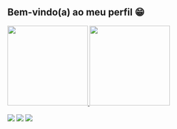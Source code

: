 ## Bem-vindo(a) ao meu perfil 😁

 <div>
   <a href="https://github.com/MoisesVH">
   <img height="180em" src="https://github-readme-stats.vercel.app/api?username=MoisesVH&show_icons=true&theme=tokyonight&include_all_commits=true&count_private=true"/>
   <img height="180em" src="https://github-readme-stats.vercel.app/api/top-langs/?username=MoisesVH&layout=compact&langs_count=6&theme=tokyonight"/>
</div>
 
<br>
 
<div>
  <a href="https://instagram.com/moises_honorattoo" target="_blank"><img src="https://img.shields.io/badge/-Instagram-%23E4405F?style=for-the-badge&logo=instagram&logoColor=white" target="_blank"></a>
  <a href = "moisesbr2005@gmail.com"><img src="https://img.shields.io/badge/-Gmail-%23333?style=for-the-badge&logo=gmail&logoColor=white" target="_blank"></a>
  <a href="www.linkedin.com/in/moisés-viana-honorato-66800431b"><img src="https://img.shields.io/badge/-LinkedIn-%230077B5?style=for-the-badge&logo=linkedin&logoColor=white" target="_blank"></a>
</div>
